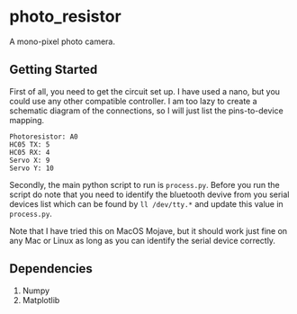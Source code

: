 # photo_resistor

A mono-pixel photo camera.

## Getting Started

First of all, you need to get the circuit set up. I have used a nano, but you could use any other compatible controller. I am too lazy to create a schematic diagram of the connections, so I will just list the pins-to-device mapping.

```
Photoresistor: A0
HC05 TX: 5
HC05 RX: 4
Servo X: 9
Servo Y: 10
```

Secondly, the main python script to run is `process.py`. Before you run the script do note that you need to identify the bluetooth devive from you serial devices list which can be found by `ll /dev/tty.*` and update this value in `process.py`.

Note that I have tried this on MacOS Mojave, but it should work just fine on any Mac or Linux as long as you can identify the serial device correctly.

## Dependencies

1. Numpy
2. Matplotlib
